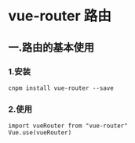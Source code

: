 # vue-router 路由
## 一.路由的基本使用
### 1.安装
	cnpm install vue-router --save
### 2.使用
	import vueRouter from "vue-router"
	Vue.use(vueRouter)